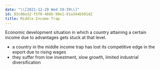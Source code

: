 ```yaml
---
date: "\\[2021-12-29 Wed 19:39\\]"
id: 83c86e32-f5f0-466b-90e1-91a344b501d2
title: Middle Income Trap
---
```


Economic development situation in which a country attaining a certain income due to advantages gets stuck at that level.

- a country in the middle income trap has lost its competitive edge in the export due to rising wages
- they suffer from low investment, slow growth, limited industrial diversification
